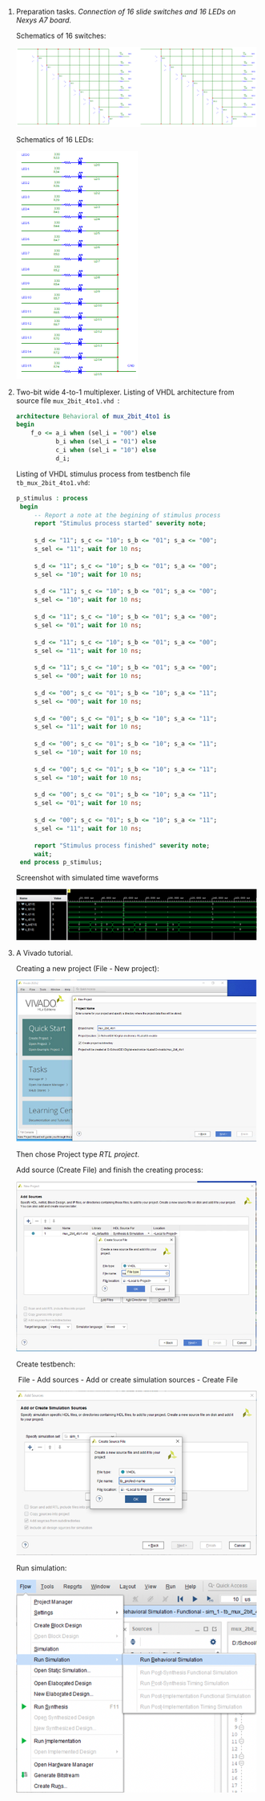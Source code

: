 1. Preparation tasks.
   *Connection of 16 slide switches and 16 LEDs on Nexys A7 board.*

   
   Schematics of 16 switches:  
   
   ![Slide switches](Images/slide-switches.png)
   
   Schematics of 16 LEDs: 
   
   
   ![LED schematics](Images/LED.png)
   
2. Two-bit wide 4-to-1 multiplexer.
   Listing of VHDL architecture from source file `mux_2bit_4to1.vhd `:

   ```vhdl
   architecture Behavioral of mux_2bit_4to1 is
   begin  
       f_o <= a_i when (sel_i = "00") else
              b_i when (sel_i = "01") else
              c_i when (sel_i = "10") else
              d_i;
   ```

   Listing of VHDL stimulus process from testbench file `tb_mux_2bit_4to1.vhd`:

   ```vhdl
   p_stimulus : process
    begin
        -- Report a note at the begining of stimulus process
        report "Stimulus process started" severity note;
        
        s_d <= "11"; s_c <= "10"; s_b <= "01"; s_a <= "00";
        s_sel <= "11"; wait for 10 ns;
        
        s_d <= "11"; s_c <= "10"; s_b <= "01"; s_a <= "00";
        s_sel <= "10"; wait for 10 ns;
   
        s_d <= "11"; s_c <= "10"; s_b <= "01"; s_a <= "00";
        s_sel <= "10"; wait for 10 ns;
        
        s_d <= "11"; s_c <= "10"; s_b <= "01"; s_a <= "00";
        s_sel <= "01"; wait for 10 ns;
        
        s_d <= "11"; s_c <= "10"; s_b <= "01"; s_a <= "00";
        s_sel <= "11"; wait for 10 ns;
        
        s_d <= "11"; s_c <= "10"; s_b <= "01"; s_a <= "00";
        s_sel <= "00"; wait for 10 ns;
        
        s_d <= "00"; s_c <= "01"; s_b <= "10"; s_a <= "11";
        s_sel <= "00"; wait for 10 ns;
        
        s_d <= "00"; s_c <= "01"; s_b <= "10"; s_a <= "11";
        s_sel <= "11"; wait for 10 ns;
   
        s_d <= "00"; s_c <= "01"; s_b <= "10"; s_a <= "11";
        s_sel <= "10"; wait for 10 ns;
        
        s_d <= "00"; s_c <= "01"; s_b <= "10"; s_a <= "11";
        s_sel <= "10"; wait for 10 ns;
        
        s_d <= "00"; s_c <= "01"; s_b <= "10"; s_a <= "11";
        s_sel <= "01"; wait for 10 ns;
        
        s_d <= "00"; s_c <= "01"; s_b <= "10"; s_a <= "11";
        s_sel <= "11"; wait for 10 ns;
   
        report "Stimulus process finished" severity note;
        wait;
    end process p_stimulus;
   ```


   Screenshot with simulated time waveforms

   ![Simulation](Images/mux_2bit_4to1_simulation.png)

   

3. A Vivado tutorial. 

   Creating a new project (File - New project):

   ![Creating a new project](Images/vivaldo_new-project.png)

   Then chose Project type *RTL project*. 

   Add source (Create File) and finish the creating process:

   ![Add source while creating a new project](Images/vivaldo_add-source.png)

   Create testbench:

   ​	File - Add sources - Add or create simulation sources - Create File

   ![Configuring testbench](Images/vivaldo_add-testbench.png)

   Run simulation:

   ![Runnig the simulation](Images/vivaldo_run-simulation.png)